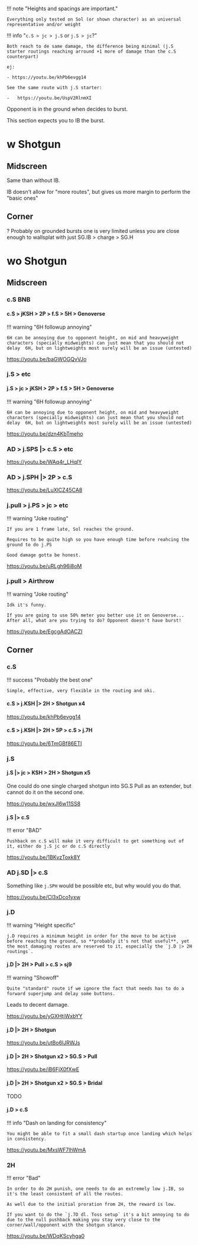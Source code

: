 
!!! note "Heights and spacings are important."

    Everything only tested on Sol (or shown character) as an universal representative and/or weight

!!! info "`c.S > jc > j.S` or `j.S > jc`?"

    Both reach to de same damage, the difference being minimal (j.S starter routings reaching arround +1 more of damage than the c.S counterpart)

    ej:

    - https://youtu.be/khPb6evgg14

    See the same route with j.S starter:

    -   https://youtu.be/UspV2RlnmXI

Opponent is in the ground when decides to burst.

This section expects you to IB the burst.

# w Shotgun

## Midscreen

Same than without IB.

IB doesn't allow for "more routes", but gives us more margin to perform the "basic ones"

## Corner

? Probably on grounded bursts one is very limited unless you are close enough to wallsplat with just SG.IB > charge > SG.H 

# wo Shotgun

## Midscreen

### c.S BNB

#### c.S > jKSH > 2P > f.S > 5H > Genoverse

!!! warning "6H followup annoying"

    6H can be annoying due to opponent height, on mid and heavyweight characters (specially midweights) can just mean that you should not delay  6H, but on lightweights most surely will be an issue (untested)

https://youtu.be/baGWOGQvVJo

### j.S > etc

#### j.S > jc > jKSH > 2P > f.S > 5H > Genoverse

!!! warning "6H followup annoying"

    6H can be annoying due to opponent height, on mid and heavyweight characters (specially midweights) can just mean that you should not delay  6H, but on lightweights most surely will be an issue (untested)

https://youtu.be/dzn4KbTmeho

### AD > j.SPS |> c.S > etc

https://youtu.be/WAq4r_LHqIY

### AD > j.SPH |> 2P > c.S

https://youtu.be/LuXlCZ45CA8

### j.pull > j.PS > jc > etc

!!! warning "Joke routing"

    If you are 1 frame late, Sol reaches the ground.

    Requires to be quite high so you have enough time before reahcing the ground to do j.PS

    Good damage gotta be honest.

https://youtu.be/uRLgh96i8oM

### j.pull > Airthrow

!!! warning "Joke routing"

    Idk it's funny.

    If you are going to use 50% meter you better use it on Genoverse... After all, what are you trying to do? Opponent doesn't have burst!

https://youtu.be/EgcgAdOACZI

## Corner

### c.S

!!! success "Probably the best one"

    Simple, effective, very flexible in the routing and oki.

#### c.S > j.KSH |> 2H > Shotgun x4

https://youtu.be/khPb6evgg14

#### c.S > j.KSH |> 2H > 5P > c.S > j.7H 

https://youtu.be/6TmGBf86ETI

### j.S

#### j.S |> jc > KSH > 2H > Shotgun x5

One could do one single charged shotgun into SG.S Pull as an extender, but cannot do it on the second one.

https://youtu.be/wxJl6w11SS8

#### j.S |> c.S

!!! error "BAD"

    Pushback on c.S will make it very difficult to get something out of it, either do j.S jc or do c.S directly

https://youtu.be/1BKvzToxk8Y

### AD j.SD |> c.S

Something like `j.SPH` would be possible etc, but why would you do that.

https://youtu.be/Cl3xDco1yxw

### j.D

!!! warning "Height specific"

    j.D requires a minimum height in order for the move to be active before reaching the ground, so **probably it's not that useful**, yet the most damaging routes are reserved to it, especially the `j.D |> 2H routings`.

#### j.D |> 2H > Pull > c.S > sj9

!!! warning "Showoff"

    Quite "standard" route if we ignore the fact that needs has to do a forward superjump and delay some buttons.

Leads to decent damage.

https://youtu.be/yGXHtjWxbYY

#### j.D |> 2H > Shotgun

https://youtu.be/utBo6lJRWJs

#### j.D |> 2H > Shotgun x2 > SG.S > Pull

https://youtu.be/iB6FjX0fXwE

#### j.D |> 2H > Shotgun x2 > SG.S > Bridal

TODO

#### j.D > c.S

!!! info "Dash on landing for consistency"

    You might be able to fit a small dash startup once landing which helps in consistency.

https://youtu.be/MxsWF7lhWmA

### 2H

!!! error "Bad"

    In order to do 2H punish, one needs to do an extremely low j.IB, so it's the least consistent of all the routes.

    As well due to the initial proration from 2H, the reward is low.

    If you want to do the `j.7D dl. Toss setup` it's a bit annoying to do due to the null pushback making you stay very close to the corner/wall/opponent with the shotgun stance.

https://youtu.be/WDqKScyhga0